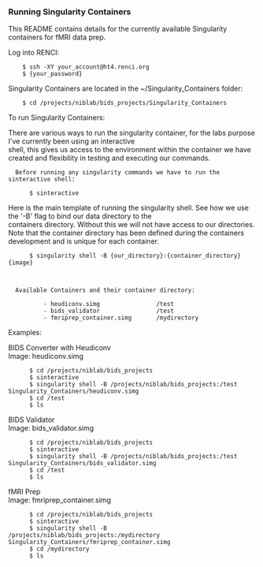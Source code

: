 ### Running Singularity Containers
This README contains details for the currently available Singularity containers for fMRI data prep.

Log into RENCI:

        $ ssh -XY your_account@ht4.renci.org
        $ {your_password}


Singularity Containers are located in the ~/Singularity_Containers folder:

        $ cd /projects/niblab/bids_projects/Singularity_Containers


To run Singularity Containers:

There are various ways to run the singularity container, for the labs purpose I've currently been using an interactive <br> shell, this gives us access to the environment within the container we have created and flexibility in testing and executing our commands.


      Before running any singularity commands we have to run the sinteractive shell:

          $ sinteractive


Here is the main template of running the singularity shell. See how we use the '-B' flag to bind our data directory to the <br> containers directory. Without this we will not have access to our directories. Note that the container directory has been defined during the containers development and is unique for each container.  

          $ singularity shell -B {our_directory}:{container_directory} {image}



      Available Containers and their container directory:

              - heudiconv.simg                /test
              - bids_validator                /test
              - fmriprep_container.simg       /mydirectory


Examples:

BIDS Converter with Heudiconv <br>
  Image: heudiconv.simg

          $ cd /projects/niblab/bids_projects
          $ sinteractive
          $ singularity shell -B /projects/niblab/bids_projects:/test Singularity_Containers/heudiconv.simg
          $ cd /test
          $ ls


BIDS Validator <br>
  Image: bids_validator.simg

          $ cd /projects/niblab/bids_projects
          $ sinteractive
          $ singularity shell -B /projects/niblab/bids_projects:/test Singularity_Containers/bids_validator.simg
          $ cd /test
          $ ls


fMRI Prep<br>
  Image: fmriprep_container.simg

          $ cd /projects/niblab/bids_projects
          $ sinteractive
          $ singularity shell -B /projects/niblab/bids_projects:/mydirectory Singularity_Containers/fmriprep_container.simg
          $ cd /mydirectory
          $ ls
